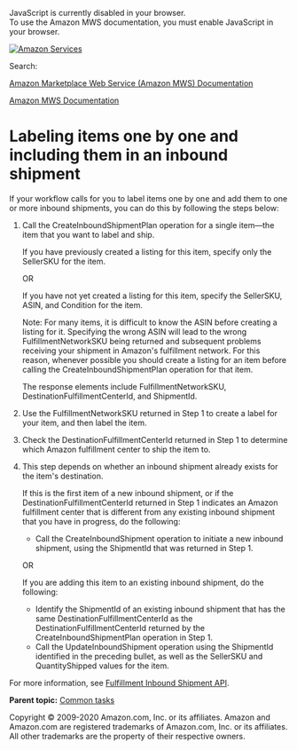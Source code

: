 <div id="MWSDX_noscript">

JavaScript is currently disabled in your browser.  
To use the Amazon MWS documentation, you must enable JavaScript in your
browser.

</div>

<div id="MWSDX_divtop">

[![Amazon
Services](https://images-na.ssl-images-amazon.com/images/G/08/mwsportal/fr_FR/amazonservices.gif "Amazon Services")](http://services.amazon.fr)

<div id="MWSDX_search">

<span id="MWSDX_searchlbl">Search:</span>

</div>

  
<span id="MWSDX_titlebar">[Amazon Marketplace Web Service (Amazon MWS)
Documentation](https://developer.amazonservices.fr/gp/mws/docs.html)</span>

</div>

<div id="MWSDX_divbottom">

<div id="MWSDX_divleft">

<div id="MWSDX_toc">

</div>

</div>

<div id="MWSDX_divright">

<div id="MWSDX_content">

<span id="MWSDX_breadcrumbs">[Amazon MWS
Documentation](https://developer.amazonservices.fr/gp/mws/docs.html)</span>

<div id="FBAGuide_LabelItems1x1.dita" class="nested0">

# **Labeling items one by one and including them in an inbound shipment**

<div class="body">

If your workflow calls for you to label items one by one and add them to
one or more inbound shipments, you can do this by following the steps
below:

1.  Call the <span
    class="keyword apiname">CreateInboundShipmentPlan</span> operation
    for a single item—the item that you want to label and ship.

    If you have previously created a listing for this item, specify only
    the <span class="keyword parmname">SellerSKU</span> for the item.

    OR

    If you have not yet created a listing for this item, specify the
    <span class="keyword parmname">SellerSKU</span>, <span
    class="keyword parmname">ASIN</span>, and <span
    class="keyword parmname">Condition</span> for the item.

    <div class="note note">

    <span class="notetitle">Note:</span> For many items, it is difficult
    to know the <span class="keyword parmname">ASIN</span> before
    creating a listing for it. Specifying the wrong <span
    class="keyword parmname">ASIN</span> will lead to the wrong <span
    class="keyword parmname">FulfillmentNetworkSKU</span> being returned
    and subsequent problems receiving your shipment in <span
    class="ph">Amazon's fulfillment network</span>. For this reason,
    whenever possible you should create a listing for an item before
    calling the <span
    class="keyword apiname">CreateInboundShipmentPlan</span> operation
    for that item.

    </div>

    The response elements include <span
    class="keyword parmname">FulfillmentNetworkSKU</span>, <span
    class="keyword parmname">DestinationFulfillmentCenterId</span>, and
    <span class="keyword parmname">ShipmentId</span>.

2.  Use the <span class="keyword parmname">FulfillmentNetworkSKU</span>
    returned in Step 1 to create a label for your item, and then label
    the item.

3.  Check the <span
    class="keyword parmname">DestinationFulfillmentCenterId</span>
    returned in Step 1 to determine which <span class="ph">Amazon
    fulfillment center</span> to ship the item to.

4.  This step depends on whether an inbound shipment already exists for
    the item's destination.

    If this is the first item of a new inbound shipment, or if the <span
    class="keyword parmname">DestinationFulfillmentCenterId</span>
    returned in Step 1 indicates an <span class="ph">Amazon fulfillment
    center</span> that is different from any existing inbound shipment
    that you have in progress, do the following:

    -   Call the <span
        class="keyword apiname">CreateInboundShipment</span> operation
        to initiate a new inbound shipment, using the <span
        class="keyword parmname">ShipmentId</span> that was returned in
        Step 1.

    OR

    If you are adding this item to an existing inbound shipment, do the
    following:

    -   Identify the <span class="keyword parmname">ShipmentId</span> of
        an existing inbound shipment that has the same <span
        class="keyword parmname">DestinationFulfillmentCenterId</span>
        as the <span
        class="keyword parmname">DestinationFulfillmentCenterId</span>
        returned by the <span
        class="keyword parmname">CreateInboundShipmentPlan</span>
        operation in Step 1.
    -   Call the <span
        class="keyword apiname">UpdateInboundShipment</span> operation
        using the <span class="keyword parmname">ShipmentId</span>
        identified in the preceding bullet, as well as the <span
        class="keyword parmname">SellerSKU</span> and <span
        class="keyword parmname">QuantityShipped</span> values for the
        item.

For more information, see
<a href="../fba_inbound/FBAInbound_Overview.md" class="xref">Fulfillment Inbound Shipment API</a>.

</div>

<div class="related-links">

<div class="familylinks">

<div class="parentlink">

**Parent topic:**
<a href="../fba_guide/FBAGuide_CommonTasks.md" class="link">Common tasks</a>

</div>

</div>

</div>

</div>

<div id="MWSDX_footer">

Copyright © 2009-2020 Amazon.com, Inc. or its affiliates. Amazon and
Amazon.com are registered trademarks of Amazon.com, Inc. or its
affiliates. All other trademarks are the property of their respective
owners.

</div>

</div>

</div>

<div style="clear: both;">

</div>

</div>
